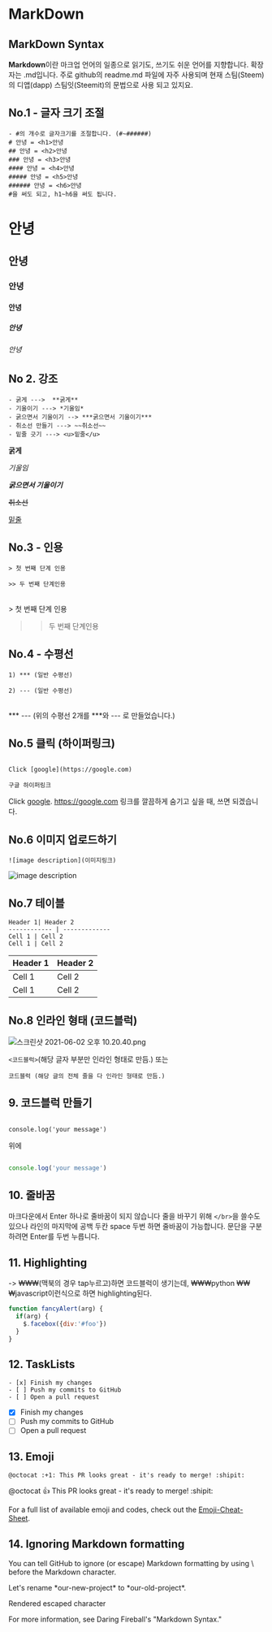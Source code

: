 # MarkDown
## MarkDown Syntax

**Markdown**이란 마크업 언어의 일종으로 읽기도, 쓰기도 쉬운 언어를 지향합니다. 확장자는 .md입니다.
주로 github의 readme.md 파일에 자주 사용되며
현재 스팀(Steem)의 디앱(dapp) 스팀잇(Steemit)의 문법으로 사용 되고 있지요.

## No.1 -  글자 크기 조절

```
- #의 개수로 글자크기를 조절합니다. (#~######)
# 안녕 = <h1>안녕
## 안녕 = <h2>안녕
### 안녕 = <h3>안녕
#### 안녕 = <h4>안녕
##### 안녕 = <h5>안녕
###### 안녕 = <h6>안녕
#을 써도 되고, h1~h6을 써도 됩니다.
```

# 안녕
## 안녕
### 안녕
#### 안녕
##### 안녕
###### 안녕

## No 2. 강조

```
- 굵게 --->  **굵게**
- 기울이기 ---> *기울임*
- 굵으면서 기울이기 --> ***굵으면서 기울이기***
- 취소선 만들기 ---> ~~취소선~~
- 밑줄 긋기 ---> <u>밑줄</u>
```

**굵게**


*기울임*


***굵으면서 기울이기***


~~취소선~~


<u>밑줄</u>




## No.3 -  인용
```
> 첫 번째 단계 인용

>> 두 번째 단계인용
```
</br>
> 첫 번째 단계 인용

>> 두 번째 단계인용

## No.4 - 수평선
```
1) *** (일반 수평선)

2) --- (일반 수평선)
```
</br>
***
---
(위의 수평선 2개를 ***와 --- 로 만들었습니다.)

## No.5 클릭 (하이퍼링크)
```

Click [google](https://google.com)

구글 하이퍼링크
```

Click [google](https://google.com).
https://google.com
링크를 깔끔하게 숨기고 싶을 때, 쓰면 되겠습니다.
## No.6 이미지 업로드하기
```
![image description](이미지링크)
```

![image description](https://cdn.steemitimages.com/DQmbL5n9pjYNrgZdGsF8he6FhoKaMX71vaGzcXTuSxoRm7W/%E1%84%89%E1%85%B3%E1%84%8F%E1%85%B3%E1%84%85%E1%85%B5%E1%86%AB%E1%84%89%E1%85%A3%E1%86%BA%202021-06-02%20%E1%84%8B%E1%85%A9%E1%84%92%E1%85%AE%209.55.03.png)




## No.7 테이블
```
Header 1| Header 2
------------ | -------------
Cell 1 | Cell 2
Cell 1 | Cell 2
```
Header 1 | Header 2
------------ | -------------
Cell 1 | Cell 2
Cell 1 | Cell 2

## No.8 인라인 형태 (코드블럭)

![스크린샷 2021-06-02 오후 10.20.40.png](https://cdn.steemitimages.com/DQmTYtnQkYukst8ZiqzSy35d4kTKwm3ecr3gMijcwNPVRX9/%E1%84%89%E1%85%B3%E1%84%8F%E1%85%B3%E1%84%85%E1%85%B5%E1%86%AB%E1%84%89%E1%85%A3%E1%86%BA%202021-06-02%20%E1%84%8B%E1%85%A9%E1%84%92%E1%85%AE%2010.20.40.png)


`<코드블럭>`(해당 글자 부분만 인라인 형태로 만듬.)
또는
```
코드블럭 (해당 글의 전체 줄을 다 인라인 형태로 만듬.)
```


## 9. 코드블럭 만들기

```

console.log('your message')

```

위에

```ts 혹은 js 혹은 java 혹은 Kotlin 등

console.log('your message')

```



## 10. 줄바꿈

마크다운에서 Enter 하나로 줄바꿈이 되지 않습니다 줄을 바꾸기 위해 `</br>`을 쓸수도 있으나
라인의 마지막에 공백 두칸 space 두번 하면 줄바꿈이 가능합니다.
문단을 구분하려면 Enter를 두번 누릅니다.

## 11. Highlighting<br>
-> ₩₩₩(맥북의 경우 tap누르고)하면 코드블럭이 생기는데, ₩₩₩python ₩₩₩javascript이런식으로 하면 highlighting된다.
```javascript
function fancyAlert(arg) {
  if(arg) {
    $.facebox({div:'#foo'})
  }
}
```

## 12. TaskLists
```
- [x] Finish my changes
- [ ] Push my commits to GitHub
- [ ] Open a pull request
```
- [x] Finish my changes
- [ ] Push my commits to GitHub
- [ ] Open a pull request

## 13. Emoji
```
@octocat :+1: This PR looks great - it's ready to merge! :shipit:
```
@octocat :+1: This PR looks great - it's ready to merge! :shipit:

For a full list of available emoji and codes, check out the [Emoji-Cheat-Sheet](https://github.com/ikatyang/emoji-cheat-sheet/blob/master/README.md).



## 14. Ignoring Markdown formatting
You can tell GitHub to ignore (or escape) Markdown formatting by using \ before the Markdown character.

Let's rename \*our-new-project\* to \*our-old-project\*.

Rendered escaped character

For more information, see Daring Fireball's "Markdown Syntax."
